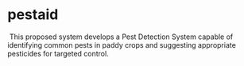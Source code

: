 # pestaid
 This proposed system develops a Pest Detection System capable of identifying common pests in paddy crops and suggesting appropriate pesticides for targeted control.
